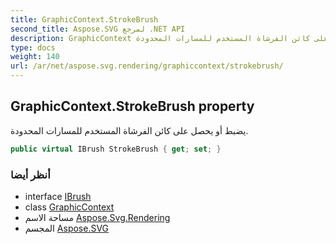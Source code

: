 ```yaml
---
title: GraphicContext.StrokeBrush
second_title: Aspose.SVG لمرجع .NET API
description: GraphicContext ملكية. يضبط أو يحصل على كائن الفرشاة المستخدم للمسارات المحدودة.
type: docs
weight: 140
url: /ar/net/aspose.svg.rendering/graphiccontext/strokebrush/
---
```

## GraphicContext.StrokeBrush property

يضبط أو يحصل على كائن الفرشاة المستخدم للمسارات المحدودة.

```csharp
public virtual IBrush StrokeBrush { get; set; }
```

### أنظر أيضا

* interface [IBrush](../../../aspose.svg.drawing/ibrush/)
* class [GraphicContext](../)
* مساحة الاسم [Aspose.Svg.Rendering](../../graphiccontext/)
* المجسم [Aspose.SVG](../../../)


